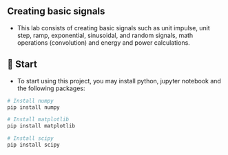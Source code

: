 ## Creating basic signals
* This lab consists of creating basic signals such as unit impulse, unit step, ramp, exponential, sinusoidal, and random signals, math operations (convolution) and energy and power calculations.

## 🚀 Start 

* To start using this project, you may install python, jupyter notebook and the following packages:
    
```bash
# Install numpy
pip install numpy

# Install matplotlib
pip install matplotlib

# Install scipy
pip install scipy
```
